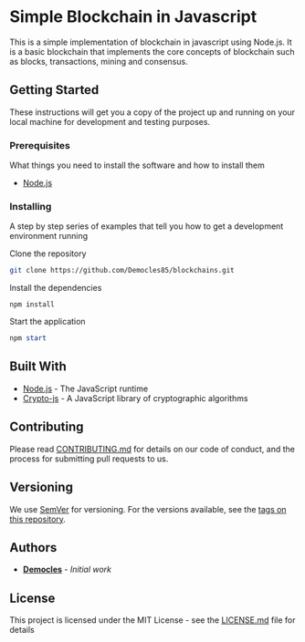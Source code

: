 # Simple Blockchain in Javascript

This is a simple implementation of blockchain in javascript using Node.js. It is a basic blockchain that implements the core concepts of blockchain such as blocks, transactions, mining and consensus.

## Getting Started

These instructions will get you a copy of the project up and running on your local machine for development and testing purposes.

### Prerequisites

What things you need to install the software and how to install them

- [Node.js](https://nodejs.org/en/)

### Installing

A step by step series of examples that tell you how to get a development environment running

Clone the repository

```bash
git clone https://github.com/Democles85/blockchains.git
```

Install the dependencies

`npm install`

Start the application

```powershell
npm start
```

## Built With

- [Node.js](https://nodejs.org/en/) - The JavaScript runtime
- [Crypto-js](https://github.com/brix/crypto-js) - A JavaScript library of cryptographic algorithms

## Contributing

Please read [CONTRIBUTING.md](https://github.com/Democles85/blockchains/blob/master/CONTRIBUTING.md) for details on our code of conduct, and the process for submitting pull requests to us.

## Versioning

We use [SemVer](http://semver.org/) for versioning. For the versions available, see the [tags on this repository](https://github.com/%3Cusername%3E/simple-blockchain-javascript/tags).

## Authors

- **[Democles](https://github.com/Democles85)** - *Initial work*

## License

This project is licensed under the MIT License - see the [LICENSE.md](https://github.com/Democles85/blockchains/blob/master/LICENSE.md) file for details
